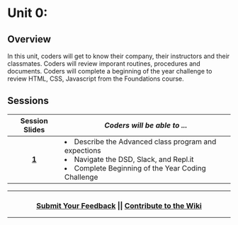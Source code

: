 # Unit 0:

## Overview
In this unit, coders will get to know their company, their instructors and their classmates. Coders will review imporant routines, procedures and documents. Coders will complete a beginning of the year challenge to review HTML, CSS, Javascript from the Foundations course.

## Sessions 
|Session Slides|*Coders will be able to ...*|
|:-------:|-------|
|[**1**](https://docs.google.com/presentation/d/1sK1Axa5jvq2jrcXZbX99lOi0T9IuNufhKQum3hBiMgY/edit)| <li> Describe the Advanced class program and expections </li> <li> Navigate the DSD, Slack, and Repl.it </li> <li> Complete Beginning of the Year Coding Challenge </li> |

----
<h3 align="center"><a href="https://docs.google.com/forms/d/e/1FAIpQLSeLpI-m6UKvIxk97F8R1iidFRaYXJ3dfcUuIjx2Pz0WMfO1SA/viewform">Submit Your Feedback</a> || <a href="https://github.com/ScriptEdcurriculum/curriculum18-19/wiki">Contribute to the Wiki</a> </h3>

----
